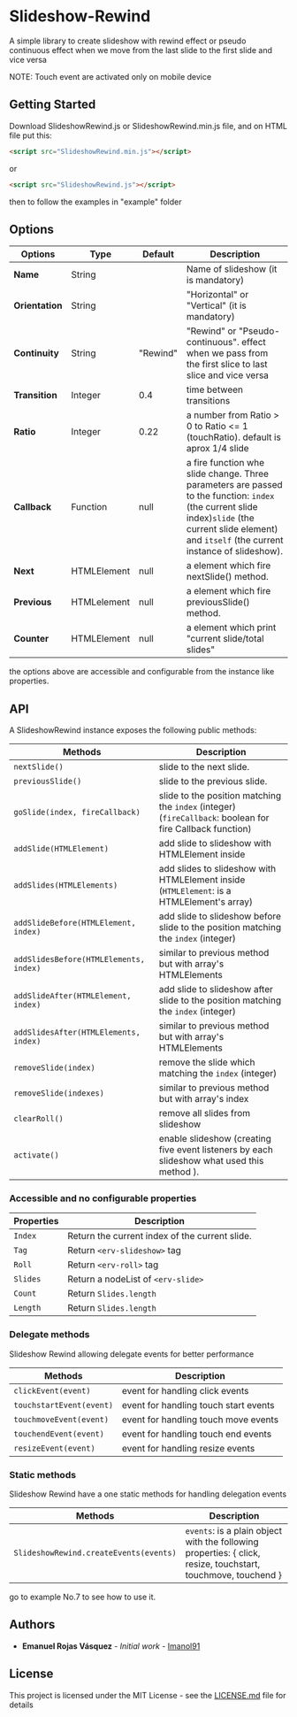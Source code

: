 # Slideshow-Rewind
A simple library to create slideshow with rewind effect or pseudo continuous effect when we move from the last slide to the first slide and vice versa

NOTE: Touch event are activated only on mobile device

## Getting Started

Download SlideshowRewind.js or SlideshowRewind.min.js file, and on HTML file put this:

``` html
<script src="SlideshowRewind.min.js"></script>
```

or

``` html
<script src="SlideshowRewind.js"></script>
```

then to follow the examples in "example" folder

## Options

| Options             | Type     | Default | Description                                                                                                                                                                                                      |
|---------------------|----------|---------|------------------------------------------------------------------------------------------------------------------------------------------------------------------------------------------------------------------|
| **Name**      | String  |        | Name of slideshow (it is mandatory)                                                                                                                                                                      |
| **Orientation**           | String  |      | "Horizontal" or "Vertical" (it is mandatory)                                                                                               |
| **Continuity**            | String  | "Rewind"  | "Rewind" or "Pseudo-continuous". effect when we pass from the first slice to last slice and vice versa |
| **Transition**      | Integer  | 0.4    | time between transitions |
| **Ratio**     | Integer  | 0.22   | a number from Ratio > 0 to Ratio <= 1 (touchRatio). default is aprox 1/4 slide |
| **Callback**   | Function  | null | a fire function whe slide change. Three parameters are passed to the function: `index` (the current slide index)`slide` (the current slide element) and `itself` (the current instance of slideshow). |
| **Next** | HTMLElement  | null   | a element which fire nextSlide() method. |
| **Previous** | HTMLelement  | null  | a element which fire previousSlide() method. |
| **Counter**  | HTMLElement | null    | a element which print  "current slide/total slides" |

the options above are accessible and configurable from the instance like properties.

## API

A SlideshowRewind instance exposes the following public methods:

| Methods                  | Description                                                                                             |
|--------------------------|---------------------------------------------------------------------------------------------------------|
| `nextSlide()`            | slide to the next slide.                                                                                |
| `previousSlide()`        | slide to the previous slide.                                                                            |
| `goSlide(index, fireCallback)` | slide to the position matching the `index` (integer) (`fireCallback`: boolean for fire Callback function) |
| `addSlide(HTMLElement)`  | add slide to slideshow with HTMLElement inside |
| `addSlides(HTMLElements)`| add slides to slideshow with HTMLElement inside (`HTMLElement`: is a HTMLElement's array) |
| `addSlideBefore(HTMLElement, index)`| add slide to slideshow before slide to the position matching the `index` (integer) |
| `addSlidesBefore(HTMLElements, index)`| similar to previous method but with array's HTMLElements |
| `addSlideAfter(HTMLElement, index)` | add slide to slideshow after slide to the position matching the `index` (integer) |
| `addSlidesAfter(HTMLElements, index)` | similar to previous method but with array's HTMLElements |
| `removeSlide(index)` | remove the slide which matching the `index` (integer) |
| `removeSlide(indexes)` | similar to previous method but with array's index |
| `clearRoll()` | remove all slides from slideshow |
| `activate()`               | enable slideshow (creating five event listeners by each slideshow what used this method ). |

### Accessible and no configurable properties

| Properties               | Description                                                                                             |
|--------------------------|---------------------------------------------------------------------------------------------------------|
| `Index`            | Return the current index of the current slide.                                                                |
| `Tag`        | Return `<erv-slideshow>` tag        |
| `Roll` | Return `<erv-roll>` tag |
| `Slides`  | Return a nodeList of `<erv-slide>` |
| `Count`  | Return `Slides.length` |
| `Length` | Return `Slides.length` |

### Delegate methods
Slideshow Rewind allowing delegate events for better performance

| Methods                  | Description                                                                                             |
|--------------------------|---------------------------------------------------------------------------------------------------------|
| `clickEvent(event)`            | event for handling click events |
| `touchstartEvent(event)`       | event for handling touch start events |
| `touchmoveEvent(event)`        | event for handling touch move events |
| `touchendEvent(event)`         | event for handling touch end events |
| `resizeEvent(event)`           | event for handling resize events |

### Static methods
Slideshow Rewind have a one static methods for handling delegation events

| Methods                  | Description                                                                                             |
|--------------------------|---------------------------------------------------------------------------------------------------------|
| `SlideshowRewind.createEvents(events)` | `events`: is a plain object with the following properties: { click, resize, touchstart, touchmove, touchend } |

go to example No.7 to see how to use it.

## Authors

* **Emanuel Rojas Vásquez** - *Initial work* - [Imanol91](https://github.com/Imanol91)

## License

This project is licensed under the MIT License - see the [LICENSE.md](LICENSE.md) file for details

